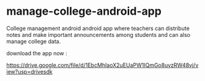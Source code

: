 # manage-college-android-app
College management android android app where teachers can distribute notes and make important announcements among students and can also manage college data.

download the app now :

https://drive.google.com/file/d/1EbcMhIaoX2uEUaPW1IQmGo8uvzRW48vj/view?usp=drivesdk
